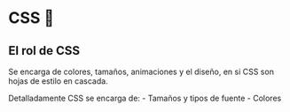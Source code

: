 # CSS :art:

## El rol de CSS
Se encarga de colores, tamaños, animaciones y el diseño, en si CSS son hojas de estilo en cascada.

Detalladamente CSS se encarga de:
    - Tamaños y tipos de fuente
    - Colores